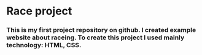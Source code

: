 # Race project
### This is my first project repository on github. I created example website about raceing. To create this project I used mainly technology: HTML, CSS.